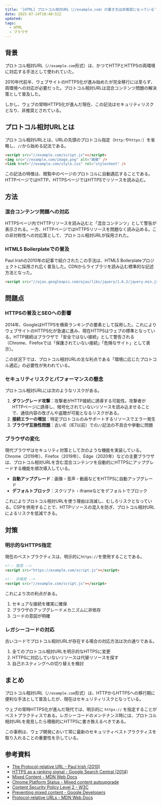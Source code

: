 ```yaml
---
title: '[HTML] プロトコル相対URL（//example.com）の書き方は非推奨になっている'
date: 2025-07-24T10:40:51Z
updated:
tags:
  - HTML
  - ブラウザ
---
```


## 背景

プロトコル相対URL（`//example.com`形式）は、かつてHTTPとHTTPSの両環境に対応する手法として使われていた。

2010年代前半、ウェブサイトのHTTPS化が進み始めたが完全移行には至らず、両環境への対応が必要だった。プロトコル相対URLは混合コンテンツ問題の解決策として普及した。

しかし、ウェブの常時HTTPS化が進んだ現在、この記法はセキュリティリスクとなり、非推奨とされている。

## プロトコル相対URLとは

プロトコル相対URLとは、URLの先頭のプロトコル指定（`http:`や`https:`）を省略し、`//`から始める記法である。

```html
<script src="//example.com/script.js"></script>
<img src="//example.com/image.png" alt="画像" />
<link href="//example.com/style.css" rel="stylesheet" />
```

この記法の特徴は、閲覧中のページのプロトコルに自動適応することである。HTTPページではHTTP、HTTPSページではHTTPSでリソースを読み込む。

## 方法

### 混合コンテンツ問題への対応

HTTPSページ内でHTTPリソースを読み込むと「混合コンテンツ」として警告が表示される。一方、HTTPページではHTTPSリソースを問題なく読み込める。この非対称性への対応策として、プロトコル相対URLが採用された。

### HTML5 Boilerplateでの普及

Paul Irishの2010年の記事で紹介されたこの手法は、HTML5 Boilerplateプロジェクトに採用され広く普及した。CDNからライブラリを読み込む標準的な記述方法となった。

```html
<script src="//ajax.googleapis.com/ajax/libs/jquery/1.6.2/jquery.min.js"></script>
```

## 問題点

### HTTPSの普及とSEOへの影響

2014年、GoogleはHTTPSを検索ランキングの要素として採用した。これによりウェブサイトのHTTPS化が急速に進み、現在HTTPSはウェブの標準となっている。HTTP接続はブラウザで「安全ではない接続」として警告される（Chrome、Firefoxでは「保護されていない接続」「危険なサイト」として表示）。

この状況下では、プロトコル相対URLの主な利点である「環境に応じたプロトコル適応」の必要性が失われている。

### セキュリティリスクとパフォーマンスの懸念

プロトコル相対URLには次のようなリスクがある。

1. **ダウングレード攻撃**：攻撃者がHTTP接続に誘導する可能性。攻撃者がHTTPページに誘導し、暗号化されていないリソースを読み込ませることで、通信内容の改ざんや盗聴が可能となるリスクがある。
2. **接続エラーの増加**：特定プロトコルのみサポートするリソースでエラー発生
3. **ブラウザ互換性問題**：古いIE（IE7以前）での`//`記法の不具合や挙動に問題

### ブラウザの変化

現代ブラウザはセキュリティ対策として次のような機能を実装している。Chrome（2019年）、Firefox（2019年）、Edge（2020年）などの主要ブラウザは、プロトコル相対URLを含む混合コンテンツを自動的にHTTPSにアップグレードする機能を順次導入している。

- **自動アップグレード**：画像・音声・動画などをHTTPSに自動アップグレード
- **デフォルトブロック**：スクリプト・iframeなどをデフォルトでブロック

これによりプロトコル相対URLを使う理由は消滅し、むしろリスクとなっている。CSPを併用することで、HTTPリソースの混入を防ぎ、プロトコル相対URLによるリスクを低減できる。

## 対策

### 明示的なHTTPS指定

現在のベストプラクティスは、明示的に`https://`を使用することである。

```html
<!-- 推奨 -->
<script src="https://example.com/script.js"></script>

<!-- 非推奨 -->
<script src="//example.com/script.js"></script>
```

これにより次の利点がある。

1. セキュアな接続を確実に確保
2. ブラウザのアップグレードメカニズムに非依存
3. コードの意図が明確

### レガシーコードの対応

古いコードでプロトコル相対URLが存在する場合の対応方法は次の通りである。

1. 全てのプロトコル相対URLを明示的なHTTPSに変更
2. HTTPSに対応していないリソースは代替リソースを探す
3. 自己ホスティングへの切り替えを検討

## まとめ

プロトコル相対URL（`//example.com`形式）は、HTTPからHTTPSへの移行期に便利な手法として普及したが、現在はセキュリティリスクとなっている。

ウェブの常時HTTPS化が進んだ現代では、明示的に `https://` を指定することがベストプラクティスである。レガシーコードのメンテナンス時には、プロトコル相対URLを発見したら積極的にHTTPSに書き換えるべきである。

この事例は、ウェブ開発において常に最新のセキュリティベストプラクティスを取り入れることの重要性を示している。

## 参考資料

- [The Protocol-relative URL - Paul Irish (2010)](https://www.paulirish.com/2010/the-protocol-relative-url/)
- [HTTPS as a ranking signal - Google Search Central (2014)](https://developers.google.com/search/blog/2014/08/https-as-ranking-signal)
- [Mixed Content - MDN Web Docs](https://developer.mozilla.org/en-US/docs/Web/Security/Mixed_content)
- [Chrome Platform Status - Mixed content autoupgrade](https://www.chromestatus.com/feature/6534575509471232)
- [Content Security Policy Level 2 - W3C](https://www.w3.org/TR/CSP2/)
- [Preventing mixed content - Google Developers](https://web.dev/fixing-mixed-content/)
- [Protocol-relative URLs - MDN Web Docs](https://developer.mozilla.org/en-US/docs/Learn/Common_questions/What_is_a_URL#absolute_urls_vs_relative_urls)
